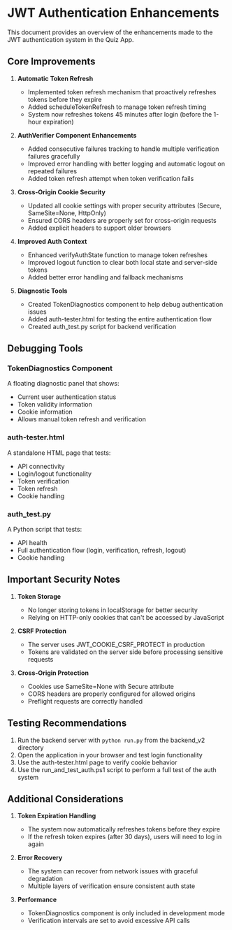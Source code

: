 # JWT Authentication Enhancements

This document provides an overview of the enhancements made to the JWT authentication system in the Quiz App.

## Core Improvements

1. **Automatic Token Refresh**
   - Implemented token refresh mechanism that proactively refreshes tokens before they expire
   - Added scheduleTokenRefresh to manage token refresh timing
   - System now refreshes tokens 45 minutes after login (before the 1-hour expiration)

2. **AuthVerifier Component Enhancements**
   - Added consecutive failures tracking to handle multiple verification failures gracefully
   - Improved error handling with better logging and automatic logout on repeated failures
   - Added token refresh attempt when token verification fails

3. **Cross-Origin Cookie Security**
   - Updated all cookie settings with proper security attributes (Secure, SameSite=None, HttpOnly)
   - Ensured CORS headers are properly set for cross-origin requests
   - Added explicit headers to support older browsers

4. **Improved Auth Context**
   - Enhanced verifyAuthState function to manage token refreshes
   - Improved logout function to clear both local state and server-side tokens
   - Added better error handling and fallback mechanisms

5. **Diagnostic Tools**
   - Created TokenDiagnostics component to help debug authentication issues
   - Added auth-tester.html for testing the entire authentication flow
   - Created auth_test.py script for backend verification

## Debugging Tools

### TokenDiagnostics Component
A floating diagnostic panel that shows:
- Current user authentication status
- Token validity information
- Cookie information
- Allows manual token refresh and verification

### auth-tester.html
A standalone HTML page that tests:
- API connectivity
- Login/logout functionality
- Token verification
- Token refresh
- Cookie handling

### auth_test.py
A Python script that tests:
- API health
- Full authentication flow (login, verification, refresh, logout)
- Cookie handling

## Important Security Notes

1. **Token Storage**
   - No longer storing tokens in localStorage for better security
   - Relying on HTTP-only cookies that can't be accessed by JavaScript

2. **CSRF Protection**
   - The server uses JWT_COOKIE_CSRF_PROTECT in production
   - Tokens are validated on the server side before processing sensitive requests

3. **Cross-Origin Protection**
   - Cookies use SameSite=None with Secure attribute
   - CORS headers are properly configured for allowed origins
   - Preflight requests are correctly handled

## Testing Recommendations

1. Run the backend server with `python run.py` from the backend_v2 directory
2. Open the application in your browser and test login functionality
3. Use the auth-tester.html page to verify cookie behavior
4. Use the run_and_test_auth.ps1 script to perform a full test of the auth system

## Additional Considerations

1. **Token Expiration Handling**
   - The system now automatically refreshes tokens before they expire
   - If the refresh token expires (after 30 days), users will need to log in again

2. **Error Recovery**
   - The system can recover from network issues with graceful degradation
   - Multiple layers of verification ensure consistent auth state

3. **Performance**
   - TokenDiagnostics component is only included in development mode
   - Verification intervals are set to avoid excessive API calls
